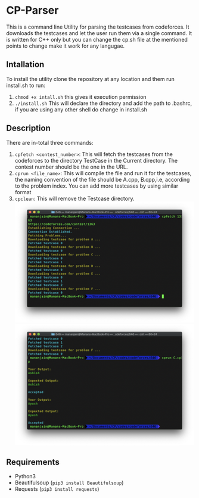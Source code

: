 # CP-Parser
This is a command line Utility for parsing the testcases from codeforces. It downloads the testcases and let the user run them via a single command. It is written for C++ only but you can change the cp.sh file at the mentioned points to change make it work for any langugae.
## Intallation ##
To install the utility clone the repository at any location and them run install.sh to run:
1. `chmod +x intall.sh` this gives it execution permission
2. `./install.sh` This will declare the directory and add the path to .bashrc, if you are using any other shell do change in install.sh 
## Description ##
There are in-total three commands:
1. `cpfetch <contest_number>`: This will fetch the testcases from the codeforces to the directory TestCase in the Current directory. The contest number should be the one in the URL.
2. `cprun <file_name>`: This will compile the file and run it for the testcases, the naming convention of the file should be A.cpp, B.cpp,i.e, according to the problem index. You can add more testcases by using similar format
3. `cpclean`: This will remove the Testcase directory.
![picture alt](https://github.com/Just-a-programmer/CP-Parser/blob/master/CP_fetch.png?raw=true)
![picture alt](https://github.com/Just-a-programmer/CP-Parser/blob/master/CP_run.png)
## Requirements ##
* Python3
* Beautifulsoup (`pip3 install Beautifulsoup`)
* Requests (`pip3 install requests`)
